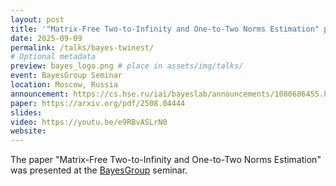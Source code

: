 ```yaml
---
layout: post
title: '"Matrix-Free Two-to-Infinity and One-to-Two Norms Estimation" paper presentation'
date: 2025-09-09
permalink: /talks/bayes-twinest/
# Optional metadata
preview: bayes_logo.png # place in assets/img/talks/
event: BayesGroup Seminar
location: Moscow, Russia
announcement: https://cs.hse.ru/iai/bayeslab/announcements/1080686455.html
paper: https://arxiv.org/pdf/2508.04444
slides:
video: https://youtu.be/e9RBvASLrN0
website:
---
```


The paper "Matrix-Free Two-to-Infinity and One-to-Two Norms Estimation" was presented at the [BayesGroup](https://bayesgroup.org) seminar.
